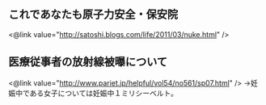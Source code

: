 ## これであなたも原子力安全・保安院

  <@link value="http://satoshi.blogs.com/life/2011/03/nuke.html" />


## 医療従事者の放射線被曝について

  <@link value="http://www.pariet.jp/helpful/vol54/no561/sp07.html" />
  →妊娠中である女子については妊娠中１ミリシーベルト。



